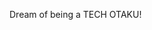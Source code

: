 Dream of being a TECH OTAKU!

<!---
lieheng/lieheng is a ✨ special ✨ repository because its `README.md` (this file) appears on your GitHub profile.
You can click the Preview link to take a look at your changes.
--->
